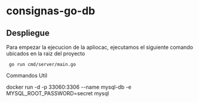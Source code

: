 # consignas-go-db

## Despliegue

Para empezar la ejecucion de la apliocac, ejecutamos el siguiente comando ubicados en la raiz del proyecto

<pre><code> go run cmd/server/main.go </code></pre>

Commandos Util

docker run -d -p 33060:3306 --name mysql-db -e MYSQL_ROOT_PASSWORD=secret mysql
